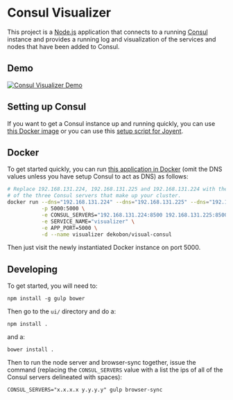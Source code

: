 # Consul Visualizer

This project is a [Node.js](https://nodejs.org/) application that connects
to a running [Consul](https://www.consul.io/) instance and provides a running
log and visualization of the services and nodes that have been added to Consul.

## Demo

[![Consul Visualizer Demo](http://img.youtube.com/vi/KNdoXq57NJI/0.jpg)](http://www.youtube.com/watch?v=KNdoXq57NJI "Consul Visualizer Demo")

## Setting up Consul

If you want to get a Consul instance up and running quickly, you can use
[this Docker image](https://hub.docker.com/r/gliderlabs/consul-server/) or 
you can use this [setup script for Joyent](https://github.com/dekobon/easy-consul).

## Docker

To get started quickly, you can run [this application in Docker](https://hub.docker.com/r/dekobon/visual-consul/) 
(omit the DNS values unless you have setup Consul to act as DNS) as follows:

```bash
# Replace 192.168.131.224, 192.168.131.225 and 192.168.131.224 with the addresses
# of the three Consul servers that make up your cluster.
docker run --dns="192.168.131.224" --dns="192.168.131.225" --dns="192.168.131.226" \
           -p 5000:5000 \
           -e CONSUL_SERVERS="192.168.131.224:8500 192.168.131.225:8500 192.168.131.226:8500" \
           -e SERVICE_NAME="visualizer" \
           -e APP_PORT=5000 \
           -d --name visualizer dekobon/visual-consul
```

Then just visit the newly instantiated Docker instance on port 5000.

## Developing

To get started, you will need to:
 
`npm install -g gulp bower`

Then go to the `ui/` directory and do a:

`npm install .`

and a:

`bower install .`

Then to run the node server and browser-sync together, issue the command
(replacing the `CONSUL_SERVERS` value with a list the ips of all of the
 Consul servers delineated with spaces):

`CONSUL_SERVERS="x.x.x.x y.y.y.y" gulp browser-sync`
